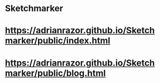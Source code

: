 # Sketchmarker

# https://adrianrazor.github.io/Sketchmarker/public/index.html

# https://adrianrazor.github.io/Sketchmarker/public/blog.html

